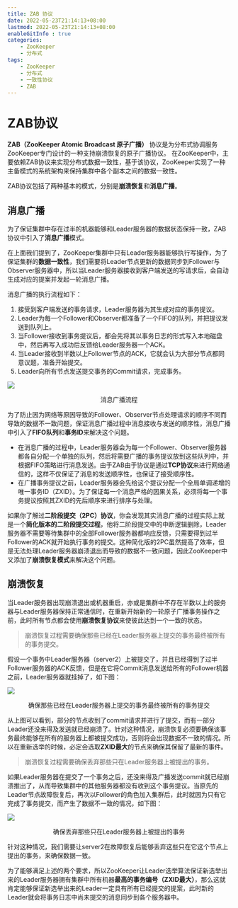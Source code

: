 ```yaml
---
title: ZAB 协议
date: 2022-05-23T21:14:13+08:00
lastmod: 2022-05-23T21:14:13+08:00
enableGitInfo : true
categories:
    - ZooKeeper
    - 分布式
tags:
    - ZooKeeper
    - 分布式
    - 一致性协议
    - ZAB
---
```


# ZAB协议

**ZAB（ZooKeeper Atomic Broadcast 原子广播）** 协议是为分布式协调服务ZooKeeper专门设计的一种支持崩溃恢复的原子广播协议。 在ZooKeeper中，主要依赖ZAB协议来实现分布式数据一致性，基于该协议，ZooKeeper实现了一种主备模式的系统架构来保持集群中各个副本之间的数据一致性。

ZAB协议包括了两种基本的模式，分别是**崩溃恢复**和**消息广播**。

## 消息广播

为了保证集群中存在过半的机器能够和Leader服务器的数据状态保持一致，ZAB协议中引入了**消息广播**模式。

在上面我们提到了，ZooKeeper集群中只有Leader服务器能够执行写操作，为了保证集群的**数据一致性**，我们需要将Leader节点更新的数据同步到Follower与Observer服务器中，所以当Leader服务器接收到客户端发送的写请求后，会自动生成对应的提案并发起一轮消息广播。

消息广播的执行流程如下：

1. 接受到客户端发送的事务请求，Leader服务器为其生成对应的事务提议。
2. Leader为每一个Follower和Observer都准备了一个FIFO的队列，并把提议发送到队列上。
3. 当Follower接收到事务提议后，都会先将其以事务日志的形式写入本地磁盘中，然后再写入成功后反馈给Leader服务器一个ACK。
4. 当Leader接收到半数以上Follower节点的ACK，它就会认为大部分节点都同意议题，准备开始提交。
5. Leader向所有节点发送提交事务的Commit请求，完成事务。

![](http://img.orekilee.top//imgbed/zookeeper/zk5.jpeg)

<center>消息广播流程</center>

为了防止因为网络等原因导致的Follower、Observer节点处理请求的顺序不同而导致的数据不一致问题，保证消息广播过程中消息接收与发送的顺序性，消息广播中引入了**FIFO队列**和**事务ID**来解决这个问题。

- 在消息广播的过程中，Leader服务器会为每一个Follower、Observer服务器都各自分配一个单独的队列，然后将需要广播的事务提议放到这些队列中，并根据FIFO策略进行消息发送。由于ZAB由于协议是通过**TCP协议**来进行网络通信的，这样不仅保证了消息的发送顺序性，也保证了接受顺序性。
- 在广播事务提议之前，Leader服务器会先给这个提议分配一个全局单调递增的唯一事务ID（ZXID）。为了保证每一个消息严格的因果关系，必须将每一个事务提议按照其ZXID的先后顺序来进行排序与处理。

如果你了解过**二阶段提交（2PC）协议**，你会发现其实消息广播的过程实际上就是一个**简化版本的二阶段提交过程**，他将二阶段提交中的中断逻辑删除，Leader服务器不需要等待集群中的全部Follower服务器都响应反馈，只需要得到过半Follower的ACK就开始执行事务的提交。这种简化版的2PC虽然提高了效率，但是无法处理Leader服务器崩溃退出而导致的数据不一致问题，因此ZooKeeper中又添加了**崩溃恢复模式**来解决这个问题。



## 崩溃恢复

当Leader服务器出现崩溃退出或机器重启，亦或是集群中不存在半数以上的服务器与Leader服务器保持正常通信时，在重新开始新的一轮原子广播事务操作之前，此时所有节点都会使用**崩溃恢复协议**来使彼此达到一个一致的状态。

>崩溃恢复过程需要确保那些已经在Leader服务器上提交的事务最终被所有的事务提交。

假设一个事务中Leader服务器（server2）上被提交了，并且已经得到了过半Follower服务器的ACK反馈，但是在它将Commit消息发送给所有的Follower机器之前，Leader服务器就挂掉了，如下图：

![](http://img.orekilee.top//imgbed/zookeeper/zk6.png)

<center>确保那些已经在Leader服务器上提交的事务最终被所有的事务提交</center>

从上图可以看到，部分的节点收到了commit请求并进行了提交，而有一部分Leader还没来得及发送就已经崩溃了。针对这种情况，崩溃恢复必须要确保该事务最终能够在所有的服务器上都被提交成功，否则将会出现数据不一致的情况。所以在重新选举的时候，必定会选取**ZXID最大**的节点来确保其保留了最新的事件。



>崩溃恢复过程需要确保丢弃那些只在Leader服务器上被提出的事务。

如果Leader服务器在提交了一个事务之后，还没来得及广播发送commit就已经崩溃推出了，从而导致集群中的其他服务器都没有收到这个事务提议。当原先的Leader节点故障恢复后，再次以Follower的角色加入集群后，此时就因为只有它完成了事务提交，而产生了数据不一致的情况，如下图：



![](http://img.orekilee.top//imgbed/zookeeper/zk7.png)

<center>确保丢弃那些只在Leader服务器上被提出的事务</center>

针对这种情况，我们需要让server2在故障恢复后能够丢弃这些只在它这个节点上提出的事务，来确保数据一致。

为了能够满足上述的两个要求，所以ZooKeeper让Leader选举算法保证新选举出来的Leader服务器拥有集群中所有机器**最高的事务编号（ZXID最大）**，那么这就肯定能够保证新选举出来的Leader一定具有所有已经提交的提案，此时新的Leader就会将事务日志中尚未提交的消息同步到各个服务器中。
